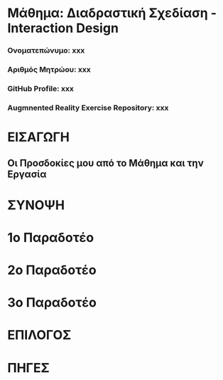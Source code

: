 # Μάθημα: Διαδραστική Σχεδίαση - Interaction Design

### Ονοματεπώνυμο: xxx
### Αριθμός Μητρώου: xxx
### GitHub Profile: xxx
### Augmnented Reality Exercise Repository: xxx

# ΕΙΣΑΓΩΓΗ

## Οι Προσδοκίες μου από το Μάθημα και την Εργασία


# ΣΥΝΟΨΗ


# 1ο Παραδοτέο 


# 2ο Παραδοτέο 


# 3ο Παραδοτέο 


# ΕΠΙΛΟΓΟΣ


# ΠΗΓΕΣ
